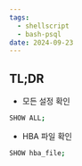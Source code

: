 ```yaml
---
tags:
  - shellscript
  - bash-psql
date: 2024-09-23
---
```

## TL;DR

- 모든 설정 확인

```bash
SHOW ALL;
```

- HBA 파일 확인

```bash
SHOW hba_file;
```